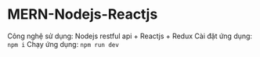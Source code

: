 # MERN-Nodejs-Reactjs
Công nghệ sử dụng: Nodejs restful api + Reactjs + Redux
Cài đặt ứng dụng:
`npm i`
Chạy ứng dụng:
`npm run dev`

